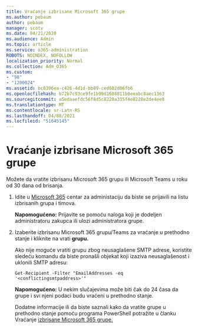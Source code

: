 ```yaml
---
title: Vraćanje izbrisane Microsoft 365 grupe
ms.author: pebaum
author: pebaum
manager: scotv
ms.date: 04/21/2020
ms.audience: Admin
ms.topic: article
ms.service: o365-administration
ROBOTS: NOINDEX, NOFOLLOW
localization_priority: Normal
ms.collection: Adm_O365
ms.custom:
- "98"
- "1200024"
ms.assetid: bc0396ea-c426-4d1d-bb89-ced602d06fb6
ms.openlocfilehash: b72b7c93ce9fe1b90d1608811b0eeabc8aec1363
ms.sourcegitcommit: a5edaaefdc56f8d5c8220a335f4e8228e2de4ee0
ms.translationtype: MT
ms.contentlocale: sr-Latn-RS
ms.lasthandoff: 04/08/2021
ms.locfileid: "51645145"
---
```

# <a name="restore-a-deleted-microsoft-365-group"></a>Vraćanje izbrisane Microsoft 365 grupe

Možete da vratite izbrisanu Microsoft 365 grupu ili Microsoft Teams u roku od 30 dana od brisanja.

1. Idite u [Microsoft 365](https://aka.ms/RestoreDeletedGroup) centar za administaciju da biste se prijavili na listu izbrisanih grupa i timova.

    **Napomogućeno:** Prijavite se pomoću naloga koji je dodeljen administratoru zakupca ili ulozi administratora grupe.

1. Izaberite izbrisanu Microsoft 365 grupu/Teams za vraćanje u prethodno stanje i kliknite na vrati **grupu.**

    Ako nije moguće vratiti grupu zbog neusaglašene SMTP adrese, koristite sledeću komandu da biste pronašli objekat koji izaziva neusaglašenost i uklonili SMTP adresu:

    `Get-Recipient -Filter "EmailAddresses -eq '<conflictingsmtpaddress>'"`

    **Napomogućeno:** U nekim slučajevima može biti čak do 24 časa da grupe i svi njeni podaci budu vraćeni u prethodno stanje.

    Dodatne informacije ili da biste saznali kako da vratite grupe u prethodno stanje pomoću programa PowerShell potražite u članku Vraćanje [izbrisane Microsoft 365 grupe.](https://go.microsoft.com/fwlink/?linkid=867802)
